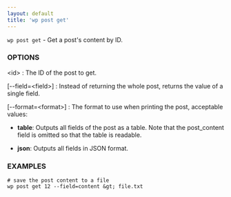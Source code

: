 ```yaml
---
layout: default
title: 'wp post get'
---
```


`wp post get` - Get a post's content by ID.

### OPTIONS

&lt;id&gt;
: The ID of the post to get.

[\--field=&lt;field&gt;]
: Instead of returning the whole post, returns the value of a single field.

[\--format=&lt;format&gt;]
: The format to use when printing the post, acceptable values:

  - **table**: Outputs all fields of the post as a table. Note that the
    post_content field is omitted so that the table is readable.

  - **json**: Outputs all fields in JSON format.

### EXAMPLES

    # save the post content to a file
    wp post get 12 --field=content &gt; file.txt

